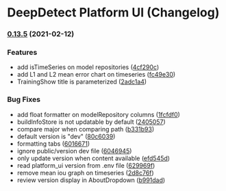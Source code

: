 # DeepDetect Platform UI (Changelog)

### [0.13.5](https://github.com/jolibrain/platform_ui/compare/v0.13.3...v0.13.5) (2021-02-12)


### Features

* add isTimeSeries on model repositories ([4cf290c](https://github.com/jolibrain/platform_ui/commit/4cf290c03b9e700677fd212fa2177aa1dd5c14d7))
* add L1 and L2 mean error chart on timeseries ([fc49e30](https://github.com/jolibrain/platform_ui/commit/fc49e30fc24ce6f637246200d3651b2c9a82a855))
* TrainingShow title is parameterized ([2adc1a4](https://github.com/jolibrain/platform_ui/commit/2adc1a40b3cd4c4cd1e3fa91aa8d96f36e69c419))


### Bug Fixes

* add float formatter on modelRepository columns ([1fcfdf0](https://github.com/jolibrain/platform_ui/commit/1fcfdf0b572dd20ce054083e9030e8b17c9fa294))
* buildInfoStore is not updatable by default ([2405057](https://github.com/jolibrain/platform_ui/commit/24050575a6632627408ac92a5e1236c630cf96c4))
* compare major when comparing path ([b331b93](https://github.com/jolibrain/platform_ui/commit/b331b93716e0aba479becf0f9ff428ee385dcee9))
* default version is "dev" ([80c6039](https://github.com/jolibrain/platform_ui/commit/80c6039a23356abe1a924976911aa1354d7d13f4))
* formatting tabs ([6016671](https://github.com/jolibrain/platform_ui/commit/60166716c2f29a59c3148381c69e3470775ec958))
* ignore public/version dev file ([6046945](https://github.com/jolibrain/platform_ui/commit/6046945df8e6f3099a3523eaf4c2da5dbcf4ef2f))
* only update version when content available ([efd545d](https://github.com/jolibrain/platform_ui/commit/efd545df079d115d72694dacbc363e9b61af4412))
* read platform_ui version from .env file ([629969f](https://github.com/jolibrain/platform_ui/commit/629969f97b161ac784206c6de376260ae30fa713))
* remove mean iou graph on timeseries ([2d8c76f](https://github.com/jolibrain/platform_ui/commit/2d8c76f8ff57a722104c5409828255dfa2d5ac87))
* review version display in AboutDropdown ([b991dad](https://github.com/jolibrain/platform_ui/commit/b991dad854858821a8cf0e7d2c3953209a3b9601))
